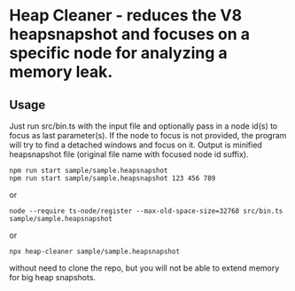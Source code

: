 # Heap Cleaner - reduces the V8 heapsnapshot and focuses on a specific node for analyzing a memory leak.

## Usage

Just run src/bin.ts with the input file and optionally pass in a node id(s) to focus as last parameter(s).
If the node to focus is not provided, the program will try to find a detached windows and focus on it.
Output is minified heapsnapshot file (original file name with focused node id suffix).

```
npm run start sample/sample.heapsnapshot
npm run start sample/sample.heapsnapshot 123 456 789
```

or

```
node --require ts-node/register --max-old-space-size=32768 src/bin.ts sample/sample.heapsnapshot
```

or

```
npx heap-cleaner sample/sample.heapsnapshot
```

without need to clone the repo, but you will not be able to extend memory for big heap snapshots.
